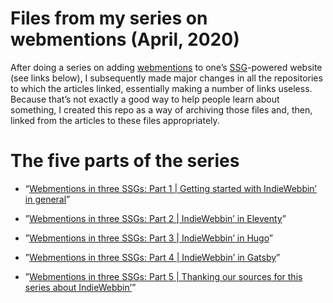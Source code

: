 # Files from my series on webmentions (April, 2020)

After doing a series on adding [webmentions](https://indieweb.org/Webmention) to one’s [SSG](https://staticgen.com)-powered website (see links below), I subsequently made major changes in all the repositories to which the articles linked, essentially making a number of links useless. Because that’s not exactly a good way to help people learn about something, I created this repo as a way of archiving those files and, then, linked from the articles to these files appropriately.

# The five parts of the series

- “[Webmentions in three SSGs: Part 1 | Getting started with IndieWebbin’ in general](https://brycewray.com/posts/2020/04/webmentions-three-ssgs-1)”

- ”[Webmentions in three SSGs: Part 2 | IndieWebbin’ in Eleventy](https://brycewray.com/posts/2020/04/webmentions-three-ssgs-2)”

- ”[Webmentions in three SSGs: Part 3 | IndieWebbin’ in Hugo](https://brycewray.com/posts/2020/04/webmentions-three-ssgs-3/)”

- ”[Webmentions in three SSGs: Part 4 | IndieWebbin’ in Gatsby](https://brycewray.com/posts/2020/04/webmentions-three-ssgs-4/)”

- ”[Webmentions in three SSGs: Part 5 | Thanking our sources for this series about IndieWebbin’](https://brycewray.com/posts/2020/04/webmentions-three-ssgs-5/)”